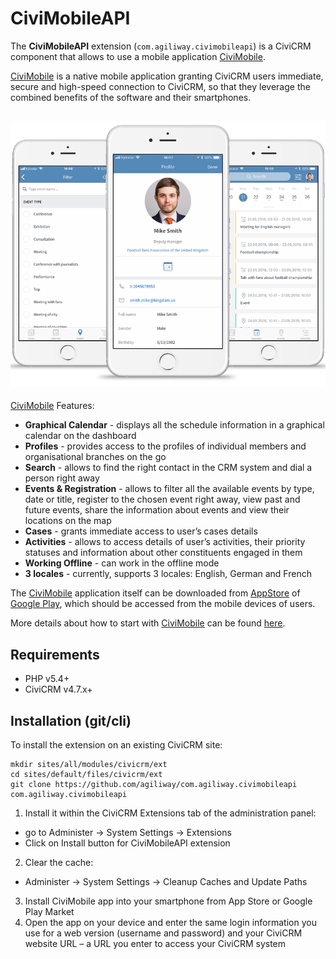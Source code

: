 # CiviMobileAPI

The **CiviMobileAPI** extension (`com.agiliway.civimobileapi`) is a CiviCRM component that allows to use a mobile application [CiviMobile](https://civimobile.agiliway.com/).

[CiviMobile](https://civimobile.agiliway.com/) is a native mobile application granting CiviCRM users immediate, secure and high-speed connection to CiviCRM, so that they leverage the combined benefits of the software and their smartphones.


## ![Screenshot](./img/civimobileapi.png)

[CiviMobile](https://civimobile.agiliway.com/) Features:

- **Graphical Calendar** - displays all the schedule information in a graphical calendar on the dashboard
- **Profiles** - provides access to the profiles of individual members and organisational branches on the go
- **Search** - allows to find the right contact in the CRM system and dial a person right away
- **Events & Registration** - allows to filter all the available events by type, date or title, register to the chosen event right away, view past and future events, share the information about events and view their locations on the map
- **Cases** - grants immediate access to user’s cases details
- **Activities** - allows to access details of user’s activities, their priority statuses and information about other constituents engaged in them
- **Working Offline** - can work in the offline mode
- **3 locales** - currently, supports 3 locales: English, German and French

The [CiviMobile](https://civimobile.agiliway.com/) application itself can be downloaded from [AppStore](https://itunes.apple.com/us/app/civimobile/id1404824793?mt=8) of [Google Play](https://play.google.com/store/apps/details?id=com.agiliway.civimobile), which should be accessed from the mobile devices of users.

More details about how to start with [CiviMobile](https://civimobile.agiliway.com/) can be found [here](https://civimobile.agiliway.com/#how-to-start).

## Requirements

- PHP v5.4+
- CiviCRM v4.7.x+

## Installation (git/cli)

To install the extension on an existing CiviCRM site:

```
mkdir sites/all/modules/civicrm/ext
cd sites/default/files/civicrm/ext
git clone https://github.com/agiliway/com.agiliway.civimobileapi com.agiliway.civimobileapi
```

1. Install it within the CiviCRM Extensions tab of the administration panel: 
 * go to Administer -> System Settings -> Extensions
 * Click on Install button for CiviMobileAPI extension
2. Clear the cache: 
 * Administer -> System Settings -> Cleanup Caches and Update Paths
3. Install CiviMobile app into your smartphone from App Store or Google Play Market
4. Open the app on your device and enter the same login information you use for a web version (username and password) and your CiviCRM website URL – a URL you enter to access your CiviCRM system


